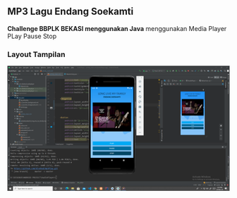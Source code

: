 ## MP3 Lagu Endang Soekamti

**Challenge BBPLK BEKASI menggunakan Java**
menggunakan Media Player PLay Pause Stop

### Layout Tampilan
![Screenshot](https://github.com/disebud/mp3Play/blob/master/ss/ss.png?raw=true)



